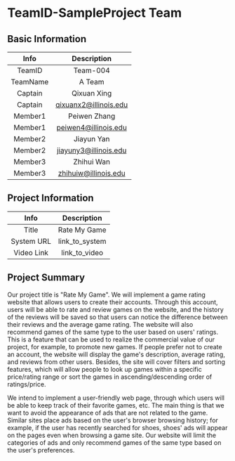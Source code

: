 # TeamID-SampleProject Team

## Basic Information

|   Info      |        Description     |
| :-----------: | :----------------------: |
| TeamID      |         Team-004       |
| TeamName    |          A Team        |
| Captain     |         Qixuan Xing    |
| Captain     |  qixuanx2@illinois.edu |
| Member1     |       Peiwen Zhang     |
| Member1     |   peiwen4@illinois.edu |
| Member2     |        Jiayun Yan      |
| Member2     |  jiayuny3@illinois.edu |
| Member3     |       Zhihui Wan       |
| Member3     |  zhihuiw@illinois.edu  |

## Project Information

|   Info      |        Description     |
| :-----------: | :----------------------: |
|  Title      |       Rate My Game     |
| System URL  |      link_to_system    |
| Video Link  |      link_to_video     |

## Project Summary

Our project title is "Rate My Game". We will implement a game rating website that allows users to create their accounts. Through this account, users will be able to rate and review games on the website, and the history of the reviews will be saved so that users can notice the difference between their reviews and the average game rating. The website will also recommend games of the same type to the user based on users' ratings. This is a feature that can be used to realize the commercial value of our project, for example, to promote new games. If people prefer not to create an account, the website will display the game's description, average rating, and reviews from other users. Besides, the site will cover filters and sorting features, which will allow people to look up games within a specific price/rating range or sort the games in ascending/descending order of ratings/price.
  
We intend to implement a user-friendly web page, through which users will be able to keep track of their favorite games, etc. The main thing is that we want to avoid the appearance of ads that are not related to the game. Similar sites place ads based on the user's browser browsing history; for example, if the user has recently searched for shoes, shoes' ads will appear on the pages even when browsing a game site. Our website will limit the categories of ads and only recommend games of the same type based on the user's preferences.
